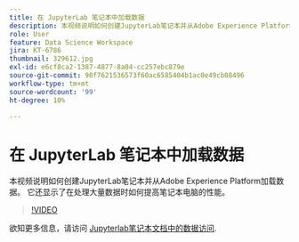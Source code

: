 ```yaml
---
title: 在 JupyterLab 笔记本中加载数据
description: 本视频说明如何创建JupyterLab笔记本并从Adobe Experience Platform加载数据。 它还显示了在处理大量数据时如何提高笔记本电脑的性能。
role: User
feature: Data Science Workspace
jira: KT-6786
thumbnail: 329612.jpg
exl-id: e6cf8ca2-1387-4877-8a04-cc257ebc879e
source-git-commit: 90f7621536573f60ac6585404b1ac0e49cb08496
workflow-type: tm+mt
source-wordcount: '99'
ht-degree: 10%

---
```


# 在 JupyterLab 笔记本中加载数据

本视频说明如何创建JupyterLab笔记本并从Adobe Experience Platform加载数据。 它还显示了在处理大量数据时如何提高笔记本电脑的性能。

>[!VIDEO](https://video.tv.adobe.com/v/329612?quality=12&learn=on)

欲知更多信息，请访问 [Jupyterlab笔记本文档中的数据访问](https://experienceleague.adobe.com/docs/experience-platform/data-science-workspace/jupyterlab/access-notebook-data.html).